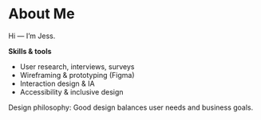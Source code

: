 # About Me

Hi — I’m Jess.

**Skills & tools**
- User research, interviews, surveys
- Wireframing & prototyping (Figma)
- Interaction design & IA
- Accessibility & inclusive design

Design philosophy: Good design balances user needs and business goals.
